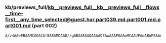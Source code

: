 ### kb/previews_full/kb__previews_full__kb__previews_full__flows__time-first__any_time_selected@guest.har.part039.md.part001.md.part001.md (part 002)

```md
A/v4AAwEBAAMCAQACAf8ABAMDAAD//gABAAEAAQAAAAQEAwAAAP8AAwMCAAUFAwABAP8AAAD/AAICAgABAQAAAgMCAAAAAAABAQEAAQEBAP///wAAAP8A/f3+AAMDAw
```

```
